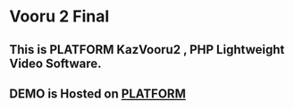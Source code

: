 
# Vooru 2 Final

##  This is PLATFORM KazVooru2 , PHP Lightweight Video Software. 
## DEMO is Hosted on <a href="https://platform.infy.uk"> PLATFORM </a>
